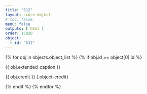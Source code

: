 ```yaml
---
title: "512"
layout: score-object
# toc: false
menu: false
outputs: [ html ]
order: 15020
object:
  - id: "512"
---
```


{% for obj in objects.object_list %}
{% if obj.id == object[0].id %}

{{ obj.extended_caption }}

{{ obj.credit }} {.object-credit}

{% endif %}
{% endfor %}
